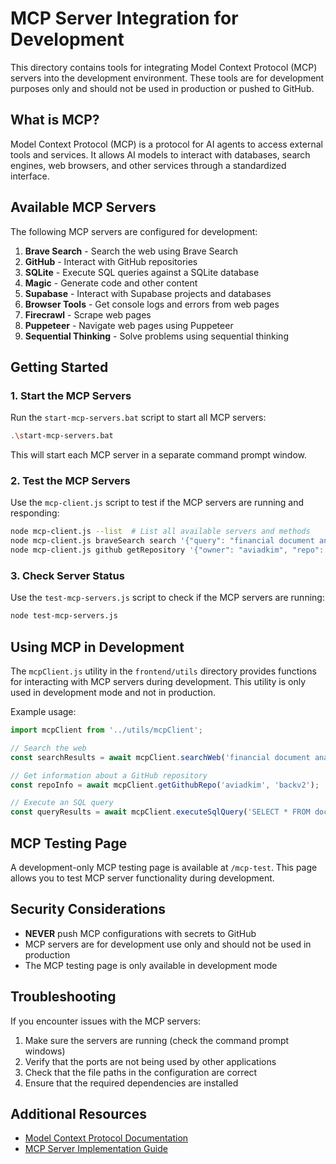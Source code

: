 # MCP Server Integration for Development

This directory contains tools for integrating Model Context Protocol (MCP) servers into the development environment. These tools are for development purposes only and should not be used in production or pushed to GitHub.

## What is MCP?

Model Context Protocol (MCP) is a protocol for AI agents to access external tools and services. It allows AI models to interact with databases, search engines, web browsers, and other services through a standardized interface.

## Available MCP Servers

The following MCP servers are configured for development:

1. **Brave Search** - Search the web using Brave Search
2. **GitHub** - Interact with GitHub repositories
3. **SQLite** - Execute SQL queries against a SQLite database
4. **Magic** - Generate code and other content
5. **Supabase** - Interact with Supabase projects and databases
6. **Browser Tools** - Get console logs and errors from web pages
7. **Firecrawl** - Scrape web pages
8. **Puppeteer** - Navigate web pages using Puppeteer
9. **Sequential Thinking** - Solve problems using sequential thinking

## Getting Started

### 1. Start the MCP Servers

Run the `start-mcp-servers.bat` script to start all MCP servers:

```bash
.\start-mcp-servers.bat
```

This will start each MCP server in a separate command prompt window.

### 2. Test the MCP Servers

Use the `mcp-client.js` script to test if the MCP servers are running and responding:

```bash
node mcp-client.js --list  # List all available servers and methods
node mcp-client.js braveSearch search '{"query": "financial document analysis"}'  # Test Brave Search
node mcp-client.js github getRepository '{"owner": "aviadkim", "repo": "backv2"}'  # Test GitHub
```

### 3. Check Server Status

Use the `test-mcp-servers.js` script to check if the MCP servers are running:

```bash
node test-mcp-servers.js
```

## Using MCP in Development

The `mcpClient.js` utility in the `frontend/utils` directory provides functions for interacting with MCP servers during development. This utility is only used in development mode and not in production.

Example usage:

```javascript
import mcpClient from '../utils/mcpClient';

// Search the web
const searchResults = await mcpClient.searchWeb('financial document analysis');

// Get information about a GitHub repository
const repoInfo = await mcpClient.getGithubRepo('aviadkim', 'backv2');

// Execute an SQL query
const queryResults = await mcpClient.executeSqlQuery('SELECT * FROM documents');
```

## MCP Testing Page

A development-only MCP testing page is available at `/mcp-test`. This page allows you to test MCP server functionality during development.

## Security Considerations

- **NEVER** push MCP configurations with secrets to GitHub
- MCP servers are for development use only and should not be used in production
- The MCP testing page is only available in development mode

## Troubleshooting

If you encounter issues with the MCP servers:

1. Make sure the servers are running (check the command prompt windows)
2. Verify that the ports are not being used by other applications
3. Check that the file paths in the configuration are correct
4. Ensure that the required dependencies are installed

## Additional Resources

- [Model Context Protocol Documentation](https://github.com/modelcontextprotocol/protocol)
- [MCP Server Implementation Guide](https://github.com/modelcontextprotocol/servers)

